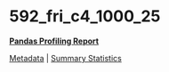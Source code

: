 # 592_fri_c4_1000_25

[**Pandas Profiling Report**](https://epistasislab.github.io/penn-ml-benchmarks/profile/592_fri_c4_1000_25.html)

[Metadata](metadata.yaml) | [Summary Statistics](summary_stats.tsv)

